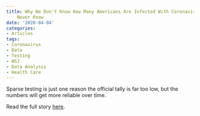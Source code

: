 ```yaml
---
title: Why We Don't Know How Many Americans Are Infected With Coronavirus--and Might
    Never Know
date: '2020-04-04'
categories:
- Articles
tags:
- Coronavirus
- Data
- Testing
- WSJ
- Data Analysis
- Health Care
---
```

Sparse testing is just one reason the official tally is far too low, but the numbers will get more reliable over time.

Read the full story [here](https://www.wsj.com/articles/why-we-dont-know-how-many-americans-are-infected-with-coronavirusand-might-never-know-11586005200).